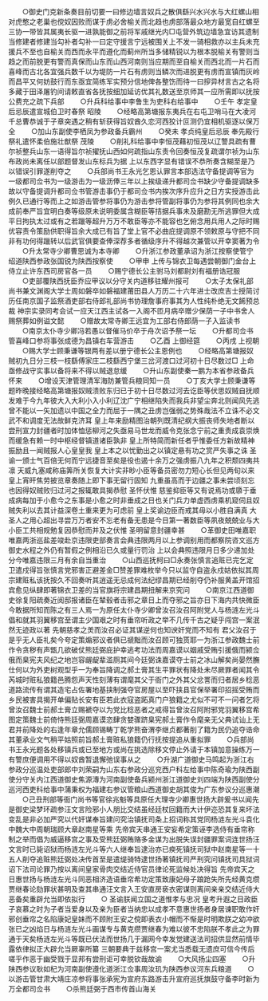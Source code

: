<!-- { "loadSidebar": true } -->
　　○御史门克新条奏目前切要一曰修边墙言奴兵之散俱繇兴水兴水与大红螺山相对虎憨之老巢也傥奴因败而谋于虏必舍榆关而北趋也虏部落最众地方最宽自红螺至三协一带皆其属夷长驱一进孰能御之前将军戚继光内□屯营外筑边墙急宜访其遗制当修建者修建当勾补者勾补一曰定守援言宁远被围关上不发一骑相救亦以主兵未充援兵不至也自榆关而西而永平而遵化而蓟州所当多储精锐以为根本脱榆关有警则当趋之而前脱更有警而真保而山东而山西河南则当应期而至自榆关而西北而一片石而喜峰而古北各宜强兵数千以为堤防一片石有虏则当鳞次而进脱更有虏而宣镇而灰岭而昌平又何妨鼓行而东亟宜简练军实预分信地俾各整饬而待一曰摉异材言古之名将多藏于田泽屠钓间请敕直省各抚按细加延访优其礼数送至京师其一应所需即以抚按公费充之疏下兵部
　　○升兵科给事中李鲁生为吏科右给事中
　　○壬午  孝定皇后忌辰遣宣城伯卫时春祭  昭陵
　　○经略高第塘报东夷兵在右屯卫哨马在大凌河千总曹恭诚于子章突遇之稍有斩获得旨奴酋久恋河西狡计叵测仍宜相机驱逐以保万全
　　○加山东副使李栖凤为参政备兵霸州
　　○癸未  孝贞纯皇后忌辰  奉先殿行祭礼遣怀柔伯施壮猷祭  茂陵
　　○削礼科给事中李恒茂藉初恒茂以辽警具疏有曹尔祯整兵山东一语得旨尔祯擢抚山西如何疏指山东责令回奏恒茂复疏谓尔祯为山东布政尚未离任以部题督发山东标兵为据  上以东西字显有错误不恭所奏含糊至是乃以错误引罪遂削夺之
　　○兵部尚书王永光乞恩认罪言本部选法守备提调等官为一级都司佥书为一级游击为一级沥俸三年以上挨级递升都司佥书缺少守备提调缺多故以守备提调升都司佥书管游击事仍于都司佥书内挨次序升应升之日方实授游击此例久已通行等而上之如游击管参将事仍为游击参将管副将事仍为参将其例同也余大成前奉严旨宜明白奏等级原未说明委属含糊臣等拮据兵事未及磨勘无所逃罪但大成平日拘执太过或有之若躐等超升万万不敢臣等亦不能容也乞俯念用兵用人之际时赐优容责令策励供职得旨余大成已有旨了堂上官不必曲庇提调原不领敕原与守把不同非有功何得躐转以后武官俱要查俸深荐多者循级序升不得越次兼管以开幸窦著为令
　　○升太常寺少卿曹思诚为本寺卿
　　○升浙江参政董承诏为浙江按察使管宁绍道陕西参政张国锐为陕西按察使
　　○甲申  上传与锦衣卫每遇尝朝御门金台上侍立止许东西司房官各一员
　　○赐宁德长公主驸马刘都尉刘有福册诰冠服
　　○吏部覆陕西抚臣乔应甲议以分守关内道移驻耀州报可
　　○太子太保礼部尚书兼文渊阁大学士周如磐卒如磐福建莆田县人万历二十六年进士改庶吉士授简讨历任南京国子监祭酒吏部右侍郎礼部尚书协理詹事府事其为人性纯朴绝无文餙预总裁  神宗实录同考会试一应天江西主试各一入阁不匝月病卒赠少保荫一子中书舍人赐祭葬如例谥文懿
　　○赠故太常寺卿王远宜为工部右侍郎荫一子入监读书
　　○南京太仆寺少卿冯若愚以督催马价卒于舟次诏予祭一坛
　　○升都司佥书管喜峰口参将事张成德为昌镇右车营游击
　　○乙酉  上御经筵
　　○丙戌  上视朝
　　○赐大学士顾秉谦等银两有差以册宁德长公主恩例也
　　○经略高第塘报奴贼初九日分三枝一枝繇傅家庄二枝繇西宁堡三岔河渡口过河初十日尽数过□  上命亟修战守实事以备将来不得以贼退怠缓
　　○升山东副使秦一鹏为本省参政备兵怀来
　　○增设天津管理清军海防兼管兵粮同知一员
　　○丁亥大学士顾秉谦等题昨晚接经略高第塘报奴贼溃败东归已于初十日尽数过河去讫臣等伏思奴贼自抚顺发难于今九年彼大入大利小入小利辽沈广宁相继陷失而我兵非望尘奔北则闻风先逃曾不能以一矢加遗以中国之全力而屈于一隅之丑虏岂强弱之势殊哉法不立诛不必文武不和调度无法故鲜克济耳  皇上年来励精图治朝列既清纪纲大振丧师失地者断以尝刑宣力封疆者时加体恤惩柳河之失亟易马世龙而威令克张念宁前之重责成袁崇焕而缓急有赖一时中枢经督镇道诸臣孰非  皇上所特简而新任者乎惟委任方新故精神振励且一闻贼报人心皇皇我  皇上本之以忧勤出之以镇定悬有功之赏严失事之诛  圣谕一颁士气百倍无何而宁远捷音至矣是役也遏十余万之强虏振八九年之积颓四夷共凛  天威九塞咸称庙筭所关恢复大计实非眇小臣等备员密勿力短心长但见两旬以来  皇上宵旰焦劳披览章奏随上即下事无留行固知  九重虽高而于边疆之事未尝顷刻忘也因得奴贼败归过河之报辄敢具揭恭慰  圣怀伏惟  慈鉴抑臣等又有说焉功或隳于垂成病每加于小愈今之东事是小愈之时非垂成之日也关门兵力单虚西虏乘机窥伺且奴贼失利以去其计益深卷土重来更为可虑前  皇上奖谕边臣而戒其毋以小胜自满真  大圣人之用心超出寻尝万万者安不忘老有备无患是今日第一著数臣等夙夜兢兢业与大小臣工共相规勉复因恭慰而并及之伏惟  圣明留意封疆幸甚
　　○革御史田唯嘉职唯嘉两浙巡盐差竣赴京违限吏部奏言会典违限两月以上参调别用而都察院咨文巡方御史水程之外仍有暂假之例相沿已久或量行罚治  上以会典照违限月日多少递加处分今唯嘉违限三月有余自当重治
　　○山西巡抚柯曰□永奏张慎言追赃已完乞定卫遣戍得旨张慎言党邪害正避差金□赞差罪难枚举今只以监守自盗永戍姑依拟其周宗建赃私该抚按久不回奏听其逍遥无忌成何法纪缪昌期已经削夺仍补服黄盖开馆招宾愈见纵肆即著锦衣卫差的当官旗将宗建昌期扭解来京究问
　　○南京江西道御史徐复阳疏奏近阅邸报诸臣在辇毂者击邪之章日上而夺邪之旨亦日下海内共快微臣今敢据所知而陈之有三人焉一为原任太仆寺少卿曾汝召汝召阿附党人与杨涟左光斗倡和就其羽翼移宫至谓主少国艰之时有垂帘听政之举不几传千古之疑乎闯宫一案泯然无迹政以著  先朝慈孝之羙而汝召必证其谋逆何也知谀奸党而不知有  君父汝召于是乎无人臣礼矣今夸定策煽邪议者俱已禠黜而汝召顾可独贳耶一为浙江参政魏士前作令贪秽有声甑几欲破仗熊廷弼庇护幸逃考功法而周嘉谟以姻戚受贿引援俄而颍佥俄而臬宪夫风纪之地岂容龌龊辈滥厕其间今廷弼诛嘉谟夺士前之冰山解矣尚晏然膴仕何以为外吏树观型乎一为奉旨降调之郝土膏其生平罪状有降处未尽厥罪者闻其令芮城时赃私狼籍邑腾怨声天性刻薄有谓麾其父于衙门之外其父忿詈而归者居乡稔恶道路流传有谓其造宅占佐署地基挟制强夺官房屋以至吓挟县官保举署印招摇受贿而乡民被害具揭开单偏贴长安有臣若此衣寇盗跖真门户狼籍之尤似不可不一问者乞将曾汝召魏士前郝土膏立赐褫夺以为党比稔恶者之戒得旨曾汝召阿附邪党羽翼移宫希图定策魏士前倚恃熊廷弼周嘉谟恣肆贪婪骤跻臬宪郝土膏作令麾亲无父典试讪上无君并前降处的右逢年章允儒顾锡畴丁乾学熊奋渭李继贞都著削了籍为民仍追夺诰命其董承业文气稍平姑照前旨郝土膏赃私狼籍仍行抚按提追从重拟罪
　　○兵部尚书王永光题各处移镇兵或已至地方或尚在挑选除移文停止外请于本镇加意操练万一有警庶便调用不得以奴酋暂退懈弛误事从之
　　○升湖广道御史马鸣起为浙江右参政分巡温处吏部郎中刘荣嗣为山东右参政分巡兖西户科左给事中陈奇瑜为陕西副使分守关内江西道御史焦源漙为河南副使备兵颍州浙江道御史刘四端为陕西副使分巡河西吏科给事中蒲秉权为福建右参议管粮山西道御史胡其俊为广东参议分巡惠潮
　　○己丑刑部等衙门尚书等官徐兆魁等具原任大理寺少卿惠世扬大辟爰书以闻先是御史梁梦环疏参汪文言险邪小人朋比交结虽经廷杖回籍而大计伊迩恐其复来坏法变乱是非必加严究以代奸谋奉旨建问究治镇抚司条上招词称其党同杨涟左光斗袁化中魏大中周朝瑞顾大章赵南星等乘  先帝宾天串通王安妄希定策诬李选侍有垂帘称制之举而倡为威逼移宫之事及受熊廷弼贿赂多金谋为出脱失误封疆罪案词连世扬汪文言时已毙诏狱而杨涟左光斗等六人继奉旨逮治亦已瘐死镇抚司狱中赵南星等一十五人削夺追赃熊廷弼处决传首至是遣缇骑特逮世扬著镇抚司严刑究问镇抚司具狱词诏下法司论罪乃按以离间皇家骨肉交结近侍官员律论死监候处决得旨  先帝宾天之日惠世扬与杨涟左光斗同恶相济造语垂帘希功定策致康妃母子踉跄失所先经黄克缵贾继春论劾罪状甚明及查其串通汪文言入王安直房亵衣密谋则离间亲亲交结近侍大恶备矣重辟允当即依拟行
　　○  圣谕朕闻立国之道惟孝与忠况  皇考升遐之日政臣子哀慕之时为子者当爱身以及亲为臣者当纳忠以成孝不意惠世扬者身居谏职敢作奸邪创垂帘之名陷康妃皇妹而不顾附王安之傥即表衣小帽而不惭是时明欺朕之幼冲欲张已之凶焰日与杨涟左光斗画谋专与黄克缵贾继春为难以彼不忠陷朕不孝此之为罪通于天矣杨涟左光斗等既已伏法而世扬几于漏网今幸发觉建送法司招供显然前情毕露依律拟正大辟允当厥辜所纂  三朝要典于兹移宫一案尤当悉载无遗庶可信今传后嗟乎作恶于幽受戮于显邦有尝刑讵可幸脱钦哉故谕
　　○大风扬尘四塞
　　○升陕西参议耿如杞为河南副使遵化道浙江佥事周汝玑为陕西参议河东兵粮道
　　○以游击管甘肃大靖庄凉参将事张承宪为宣府东路游击升宣府巡抚旗鼓守备李时新为万全都司佥书
　　○杀熊廷弼于西市传首山海关
